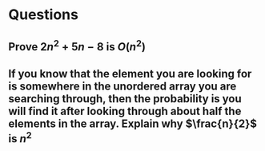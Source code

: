 # Questions

## Prove $2n^2 + 5n - 8$ is $O(n^2)$


## If you know that the element you are looking for is somewhere in the unordered array you are searching through, then the probability is you will find it after looking through about half the elements in the array. Explain why $\frac{n}{2}$ is $n^2$

